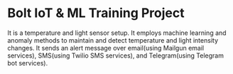# Bolt IoT &amp; ML Training Project
It is a temperature and light sensor setup. It employs machine learning and anomaly methods to maintain and detect temperature and light intensity changes. It sends an alert message over email(using Mailgun email services), SMS(using Twilio SMS services), and Telegram(using Telegram bot services).
